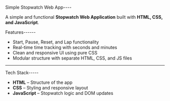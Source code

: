 Simple Stopwatch Web App----

A simple and functional **Stopwatch Web Application** built with **HTML, CSS, and JavaScript**.  
 
Features------
- Start, Pause, Reset, and Lap functionality
- Real-time time tracking with seconds and minutes
- Clean and responsive UI using pure CSS
- Modular structure with separate HTML, CSS, and JS files

---

Tech Stack-----
- **HTML** – Structure of the app  
- **CSS** – Styling and responsive layout  
- **JavaScript** – Stopwatch logic and DOM updates

 
 
